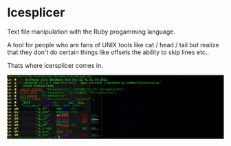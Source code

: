 Icesplicer
==========

Text file manipulation with the Ruby progamming language.

A tool for people who are fans of UNIX tools like cat / head / tail but realize
that they don't do certain things like offsets the ability to skip lines etc..

Thats where icersplicer comes in.

![Icesplicer](https://raw.githubusercontent.com/puppetpies/icersplicer/master/icersplicer.jpg)


